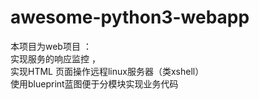 # awesome-python3-webapp
本项目为web项目 ：   
实现服务的响应监控 ，  
实现HTML 页面操作远程linux服务器（类xshell）  
使用blueprint蓝图便于分模块实现业务代码
